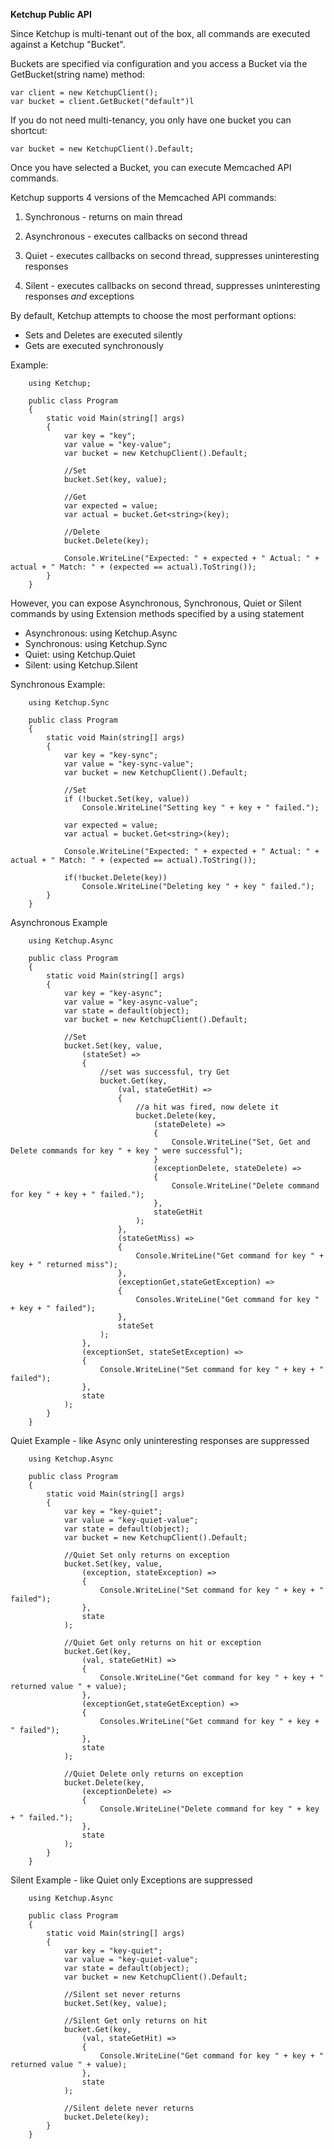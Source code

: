 ﻿**Ketchup Public API**

Since Ketchup is multi-tenant out of the box, all commands are executed against a Ketchup "Bucket".

Buckets are specified via configuration and you access a Bucket via the GetBucket(string name) method:

	var client = new KetchupClient();
	var bucket = client.GetBucket("default")l

If you do not need multi-tenancy, you only have one bucket you can shortcut:
	
	var bucket = new KetchupClient().Default;

Once you have selected a Bucket, you can execute Memcached API commands. 

Ketchup supports 4 versions of the Memcached API commands:

1. Synchronous - returns on main thread

2. Asynchronous - executes callbacks on second thread

3. Quiet - executes callbacks on second thread, suppresses uninteresting responses

4. Silent - executes callbacks on second thread, suppresses uninteresting responses *and* exceptions


By default, Ketchup attempts to choose the most performant options:

* Sets and Deletes are executed silently
* Gets are executed synchronously

Example:

		using Ketchup;

		public class Program
		{
			static void Main(string[] args)
			{
				var key = "key";
				var value = "key-value";
				var bucket = new KetchupClient().Default;

				//Set
				bucket.Set(key, value);

				//Get
				var expected = value;
				var actual = bucket.Get<string>(key);

				//Delete
				bucket.Delete(key);

				Console.WriteLine("Expected: " + expected + " Actual: " + actual + " Match: " + (expected == actual).ToString());
			}
		}

However, you can expose Asynchronous, Synchronous, Quiet or Silent commands by using Extension methods specified by a using statement

* Asynchronous: using Ketchup.Async
* Synchronous: using Ketchup.Sync
* Quiet: using Ketchup.Quiet
* Silent: using Ketchup.Silent

Synchronous Example:

		using Ketchup.Sync

		public class Program
		{
			static void Main(string[] args)
			{
				var key = "key-sync";
				var value = "key-sync-value";
				var bucket = new KetchupClient().Default;

				//Set
				if (!bucket.Set(key, value))
					Console.WriteLine("Setting key " + key + " failed.");

				var expected = value;
				var actual = bucket.Get<string>(key);

				Console.WriteLine("Expected: " + expected + " Actual: " + actual + " Match: " + (expected == actual).ToString());

				if(!bucket.Delete(key))
					Console.WriteLine("Deleting key " + key " failed.");
			}
		}

Asynchronous Example

		using Ketchup.Async

		public class Program
		{
			static void Main(string[] args)
			{
				var key = "key-async";
				var value = "key-async-value";
				var state = default(object);
				var bucket = new KetchupClient().Default;

				//Set
				bucket.Set(key, value,
					(stateSet) => 
					{ 
						//set was successful, try Get
						bucket.Get(key,
							(val, stateGetHit) =>
							{
								//a hit was fired, now delete it
								bucket.Delete(key,
									(stateDelete) => 
									{
										Console.WriteLine("Set, Get and Delete commands for key " + key " were successful");
									}
									(exceptionDelete, stateDelete) =>
									{
										Console.WriteLine("Delete command for key " + key + " failed.");
									},
									stateGetHit
								);
							},
							(stateGetMiss) =>
							{
								Console.WriteLine("Get command for key " + key + " returned miss");
							},
							(exceptionGet,stateGetException) =>
							{
								Consoles.WriteLine("Get command for key " + key + " failed");
							},
							stateSet
						);
					},
					(exceptionSet, stateSetException) => 
					{
						Console.WriteLine("Set command for key " + key + " failed"); 
					},
					state
				);
			}
		}

Quiet Example - like Async only uninteresting responses are suppressed

		using Ketchup.Async

		public class Program
		{
			static void Main(string[] args)
			{
				var key = "key-quiet";
				var value = "key-quiet-value";
				var state = default(object);
				var bucket = new KetchupClient().Default;

				//Quiet Set only returns on exception
				bucket.Set(key, value, 
					(exception, stateException) => 
					{
						Console.WriteLine("Set command for key " + key + " failed"); 
					},
					state
				);

				//Quiet Get only returns on hit or exception
				bucket.Get(key,
					(val, stateGetHit) =>
					{
						Console.WriteLine("Get command for key " + key + " returned value " + value);
					},
					(exceptionGet,stateGetException) =>
					{
						Consoles.WriteLine("Get command for key " + key + " failed");
					},
					state
				);

				//Quiet Delete only returns on exception
				bucket.Delete(key,
					(exceptionDelete) =>
					{
						Console.WriteLine("Delete command for key " + key + " failed.");
					},
					state
				);
			}
		}

Silent Example - like Quiet only Exceptions are suppressed

		using Ketchup.Async

		public class Program
		{
			static void Main(string[] args)
			{
				var key = "key-quiet";
				var value = "key-quiet-value";
				var state = default(object);
				var bucket = new KetchupClient().Default;

				//Silent set never returns
				bucket.Set(key, value);

				//Silent Get only returns on hit
				bucket.Get(key,
					(val, stateGetHit) =>
					{
						Console.WriteLine("Get command for key " + key + " returned value " + value);
					},
					state
				);

				//Silent delete never returns
				bucket.Delete(key);
			}
		}